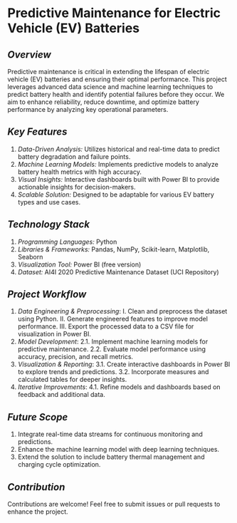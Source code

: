 # Predictive Maintenance for Electric Vehicle (EV) Batteries
## _Overview_ ##
Predictive maintenance is critical in extending the lifespan of electric vehicle (EV) batteries and ensuring their optimal performance. This project leverages advanced data science and machine learning techniques to predict battery health and identify potential failures before they occur. We aim to enhance reliability, reduce downtime, and optimize battery performance by analyzing key operational parameters.

## _Key Features_ ##
1. *Data-Driven Analysis:* Utilizes historical and real-time data to predict battery degradation and failure points.
2. *Machine Learning Models:* Implements predictive models to analyze battery health metrics with high accuracy.
3. *Visual Insights:* Interactive dashboards built with Power BI to provide actionable insights for decision-makers.
4. *Scalable Solution:* Designed to be adaptable for various EV battery types and use cases.

## _Technology Stack_ ## 
1. *Programming Languages:* Python
2. *Libraries & Frameworks:* Pandas, NumPy, Scikit-learn, Matplotlib, Seaborn
3. *Visualization Tool:* Power BI (free version)
4. *Dataset:* AI4I 2020 Predictive Maintenance Dataset (UCI Repository)

## _Project Workflow_ ##
1. *Data Engineering & Preprocessing*:
   I. Clean and preprocess the dataset using Python.
   II.  Generate engineered features to improve model performance.
   III. Export the processed data to a CSV file for visualization in Power BI.
3. *Model Development*:
   2.1. Implement machine learning models for predictive maintenance.
   2.2. Evaluate model performance using accuracy, precision, and recall metrics.
5. *Visualization & Reporting*:
   3.1. Create interactive dashboards in Power BI to explore trends and predictions.
   3.2. Incorporate measures and calculated tables for deeper insights.
6. *Iterative Improvements*:
   4.1. Refine models and dashboards based on feedback and additional data.

## _Future Scope_ ##
1. Integrate real-time data streams for continuous monitoring and predictions.
2. Enhance the machine learning model with deep learning techniques.
3. Extend the solution to include battery thermal management and charging cycle optimization.

## _Contribution_ ## 
Contributions are welcome! Feel free to submit issues or pull requests to enhance the project.
